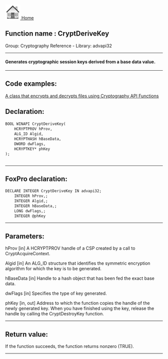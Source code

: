 [<img src="../../images/home.png"> Home ](https://github.com/VFPX/Win32API)  

## Function name : CryptDeriveKey
Group: Cryptography Reference - Library: advapi32    
***  


#### Generates cryptographic session keys derived from a base data value.
***  


## Code examples:
[A class that encrypts and decrypts files using Cryptography API Functions](../../samples/sample_511.md)  

## Declaration:
```foxpro  
BOOL WINAPI CryptDeriveKey(
	HCRYPTPROV hProv,
	ALG_ID Algid,
	HCRYPTHASH hBaseData,
	DWORD dwFlags,
	HCRYPTKEY* phKey
);
  
```  
***  


## FoxPro declaration:
```foxpro  
DECLARE INTEGER CryptDeriveKey IN advapi32;
	INTEGER hProv,;
	INTEGER Algid,;
	INTEGER hBaseData,;
	LONG dwFlags,;
	INTEGER @phKey  
```  
***  


## Parameters:
hProv 
[in] A HCRYPTPROV handle of a CSP created by a call to CryptAcquireContext. 

Algid 
[in] An ALG_ID structure that identifies the symmetric encryption algorithm for which the key is to be generated. 

hBaseData 
[in] Handle to a hash object that has been fed the exact base data.

dwFlags 
[in] Specifies the type of key generated.

phKey 
[in, out] Address to which the function copies the handle of the newly generated key. When you have finished using the key, release the handle by calling the CryptDestroyKey function.   
***  


## Return value:
If the function succeeds, the function returns nonzero (TRUE).  
***  

